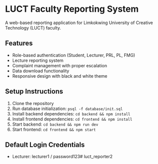 # LUCT Faculty Reporting System

A web-based reporting application for Limkokwing University of Creative Technology (LUCT) faculty.

## Features

- Role-based authentication (Student, Lecturer, PRL, PL, FMG)
- Lecture reporting system
- Complaint management with proper escalation
- Data download functionality
- Responsive design with black and white theme

## Setup Instructions

1. Clone the repository
2. Run database initialization: `psql -f database/init.sql`
3. Install backend dependencies: `cd backend && npm install`
4. Install frontend dependencies: `cd frontend && npm install`
5. Start backend: `cd backend && npm run dev`
6. Start frontend: `cd frontend && npm start`

## Default Login Credentials

- Lecturer: lecturer1 / password123#   l u c t _ r e p o r t e r 2  
 